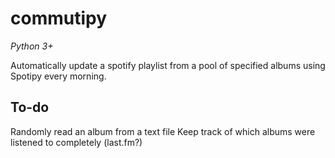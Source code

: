 # commutipy
*Python 3+*

Automatically update a spotify playlist from a pool of specified albums using Spotipy every morning. 

To-do
--------
Randomly read an album from a text file
Keep track of which albums were listened to completely (last.fm?)
